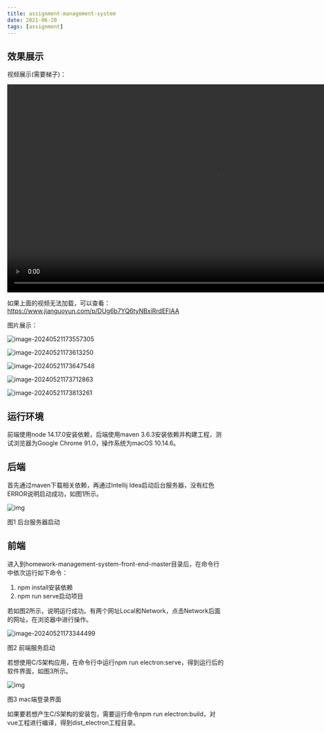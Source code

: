 ```yaml
---
title: assignment-management-system
date: 2021-06-20
tags: [assignment]
---
```


## 效果展示

视频展示(需要梯子)：

<video width="960" controls>
  <source src="https://firebasestorage.googleapis.com/v0/b/firescript-577a2.appspot.com/o/imgs%2Fapp%2FAilluca%2F5Punh8XrDd.mp4?alt=media&token=921f8eb9-3dbd-4dfd-8880-969f52ade07d" type="video/mp4">
  Your browser does not support the video tag.
</video>

如果上面的视频无法加载，可以查看：https://www.jianguoyun.com/p/DUg6b7YQ6tyNBxiRrdEFIAA

图片展示：

![image-20240521173557305](https://p.ipic.vip/vzuhyi.png)

![image-20240521173613250](https://p.ipic.vip/6j0g68.png)

![image-20240521173647548](https://p.ipic.vip/uyvxjp.png)

![image-20240521173712863](https://p.ipic.vip/7obpon.png)

![image-20240521173813261](https://p.ipic.vip/v438bh.png)

## 运行环境

前端使用node 14.17.0安装依赖，后端使用maven 3.6.3安装依赖并构建工程，测试浏览器为Google Chrome 91.0，操作系统为macOS 10.14.6。

## 后端

首先通过maven下载相关依赖，再通过Intellij Idea启动后台服务器，没有红色ERROR说明启动成功，如图1所示。

![img](https://p.ipic.vip/qu29gr.jpg) 

图1 后台服务器启动

## 前端

进入到homework-management-system-front-end-master目录后，在命令行中依次运行如下命令：

1. npm install安装依赖
2. npm run serve启动项目

若如图2所示，说明运行成功。有两个网址Local和Network，点击Network后面的网址，在浏览器中进行操作。

![image-20240521173344499](https://p.ipic.vip/8rwx8c.png)

图2 前端服务启动

 

若想使用C/S架构应用，在命令行中运行npm run electron:serve，得到运行后的软件界面，如图3所示。

![img](https://p.ipic.vip/3jpw9t.jpg) 

图3 mac端登录界面

如果要若想产生C/S架构的安装包，需要运行命令npm run electron:build，对vue工程进行编译，得到dist_electron工程目录。
